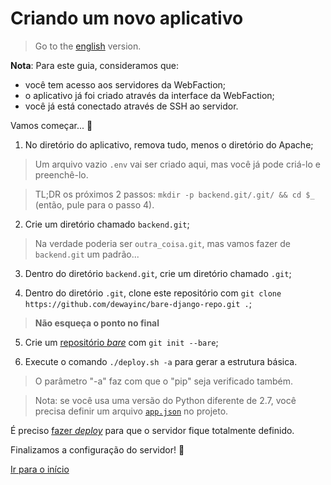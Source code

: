 # Criando um novo aplicativo

> Go to the [english][english_version] version.

**Nota**: Para este guia, consideramos que:
- você tem acesso aos servidores da WebFaction;
- o aplicativo já foi criado através da interface da WebFaction;
- você já está conectado através de SSH ao servidor.

Vamos começar... :slightly_smiling_face:

1. No diretório do aplicativo, remova tudo, menos o diretório do Apache;

> Um arquivo vazio `.env` vai ser criado aqui, mas você já pode criá-lo e
preenchê-lo.

> TL;DR os próximos 2 passos: `mkdir -p backend.git/.git/ && cd $_` (então, pule
para o passo 4).

2. Crie um diretório chamado `backend.git`;

> Na verdade poderia ser `outra_coisa.git`, mas vamos fazer de `backend.git` um
padrão...

3. Dentro do diretório `backend.git`, crie um diretório chamado `.git`;

4. Dentro do diretório `.git`, clone este repositório com
`git clone https://github.com/dewayinc/bare-django-repo.git .`;

> **Não esqueça o ponto no final**

5. Crie um [repositório _bare_][bare_repo_link] com `git init --bare`;

6. Execute o comando `./deploy.sh -a` para gerar a estrutura básica.

> O parâmetro "-a" faz com que o "pip" seja verificado também.

> Nota: se você usa uma versão do Python diferente de 2.7, você precisa definir
um arquivo [`app.json`][app_json] no projeto.

É preciso [fazer _deploy_][deploy_with_git] para que o servidor fique totalmente
definido.

Finalizamos a configuração do servidor! :tada:

[Ir para o início][readme]

[readme]: https://github.com/dewayinc/bare-django-repo/blob/master/docs/languages/pt_BR/README.md
[bare_repo_link]: https://git-scm.com/book/it/v2/Git-on-the-Server-Getting-Git-on-a-Server
[app_json]: https://github.com/dewayinc/bare-django-repo/blob/master/docs/languages/pt_BR/APP_JSON.md
[deploy_with_git]: https://github.com/dewayinc/bare-django-repo/blob/master/docs/languages/pt_BR/DEPLOY_WITH_GIT.md
[english_version]: https://github.com/dewayinc/bare-django-repo/blob/master/docs/NEW_JSON.md
